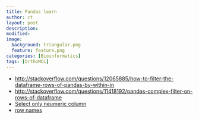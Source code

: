 ```yaml
---
title: Pandas learn
author: ct
layout: post
description:
modified:
image:
  background: triangular.png
  feature: feature.png
categories: [Bioinformatics]
tags: [OrthoMCL]
---
```


* http://stackoverflow.com/questions/12065885/how-to-filter-the-dataframe-rows-of-pandas-by-within-in
* http://stackoverflow.com/questions/11418192/pandas-complex-filter-on-rows-of-dataframe
* [Select only neumeric column](http://stackoverflow.com/questions/24901766/python-how-to-get-column-names-from-pandas-dataframe-but-only-for-continuous) 
* [row names](http://stackoverflow.com/questions/26640145/python-pandas-how-to-get-the-row-names-from-index-of-a-dataframe)

